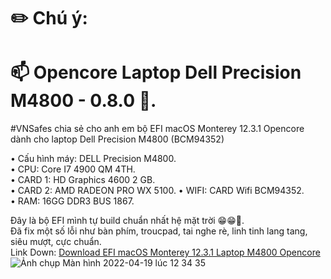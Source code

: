 # ✏️  Chú ý: 
# 📫 Opencore Laptop Dell Precision M4800 - 0.8.0 🥰.              
 
#VNSafes chia sẻ cho anh em bộ EFI macOS Monterey 12.3.1 Opencore dành cho laptop Dell Precision M4800 (BCM94352)

• Cấu hình máy: DELL Precision M4800.                                 
• CPU: Core I7 4900 QM 4TH.                                                     
• CARD 1: HD Graphics 4600 2 GB.                                           
• CARD 2: AMD RADEON PRO WX 5100.
• WIFI: CARD Wifi BCM94352.                                                    
• RAM: 16GG DDR3 BUS 1867.                     

Đây là bộ EFI mình tự build chuẩn nhất hệ mặt trời 😁😁🤪.                                                                                                   
Đã fix một số lỗi như bàn phím, troucpad, tai nghe rè, linh tinh lang tang, siêu mượt, cực chuẩn.                                                  
Link Down: [Download EFI macOS Monterey 12.3.1 Laptop  M4800 Opencore](https://drive.google.com/file/d/12XHG2GisLNJZe0umPrHU3WXIxbSz6bEP/view?usp=sharing)                    
![Ảnh chụp Màn hình 2022-04-19 lúc 12 34 35](https://user-images.githubusercontent.com/103987160/163943326-f0feba96-c7ee-4e5e-8a48-26573a480818.png)

